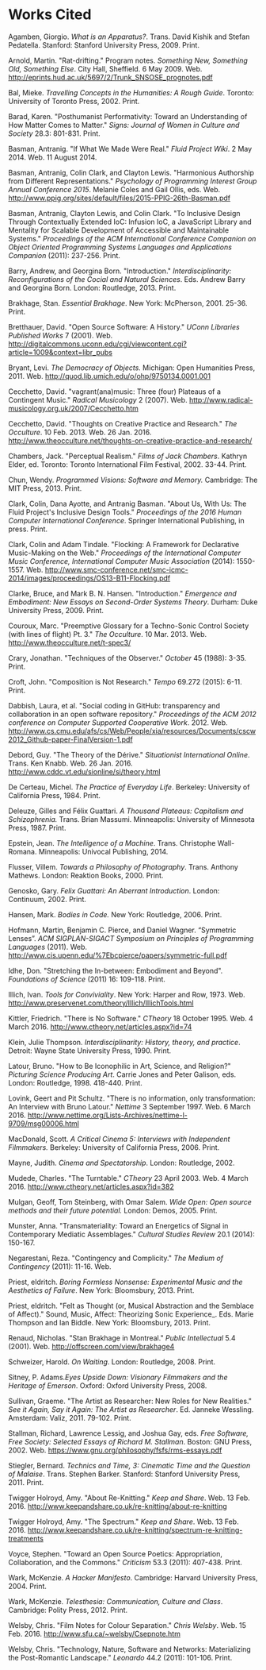 # Works Cited

Agamben, Giorgio. _What is an Apparatus?_. Trans. David Kishik and Stefan Pedatella. Stanford: Stanford University Press, 2009. Print.

Arnold, Martin. "Rat-drifting." Program notes. _Something New, Something Old, Something Else_. City Hall, Sheffield. 6 May 2009. Web. http://eprints.hud.ac.uk/5697/2/Trunk_SNSOSE_prognotes.pdf

Bal, Mieke. _Travelling Concepts in the Humanities: A Rough Guide_. Toronto: University of Toronto Press, 2002. Print.

Barad, Karen. "Posthumanist Performativity: Toward an Understanding of How Matter Comes to Matter." _Signs: Journal of Women in Culture and Society_ 28.3: 801-831. Print.

Basman, Antranig. "If What We Made Were Real." _Fluid Project Wiki_. 2 May 2014. Web. 11 August 2014.

Basman, Antranig, Colin Clark, and Clayton Lewis. "Harmonious Authorship from Different Representations." _Psychology of Programming Interest Group Annual Conference 2015_. Melanie Coles and Gail Ollis, eds. Web. http://www.ppig.org/sites/default/files/2015-PPIG-26th-Basman.pdf

Basman, Antranig, Clayton Lewis, and Colin Clark. "To Inclusive Design Through Contextually Extended IoC: Infusion IoC, a JavaScript Library and Mentality for Scalable Development of Accessible and Maintainable Systems." _Proceedings of the ACM International Conference Companion on Object Oriented Programming Systems Languages and Applications Companion_ (2011): 237-256. Print.

Barry, Andrew, and Georgina Born. "Introduction." _Interdisciplinarity: Reconfigurations of the Cocial and Natural Sciences_. Eds. Andrew Barry and Georgina Born. London: Routledge, 2013. Print.

Brakhage, Stan. _Essential Brakhage_. New York: McPherson, 2001. 25­-36. Print.

Bretthauer, David. "Open Source Software: A History." _UConn Libraries Published Works_ 7 (2001). Web. http://digitalcommons.uconn.edu/cgi/viewcontent.cgi?article=1009&context=libr_pubs

Bryant, Levi. _The Democracy of Objects._ Michigan: Open Humanities Press, 2011. Web. http://quod.lib.umich.edu/o/ohp/9750134.0001.001

Cecchetto, David. "vagrant(ana)music: Three (four) Plateaus of a Contingent Music." _Radical Musicology_ 2 (2007). Web. http://www.radical-musicology.org.uk/2007/Cecchetto.htm

Cecchetto, David. "Thoughts on Creative Practice and Research." _The Occulture_. 10 Feb. 2013. Web. 26 Jan. 2016. http://www.theocculture.net/thoughts-on-creative-practice-and-research/

Chambers, Jack. "Perceptual Realism." _Films of Jack Chambers_. Kathryn Elder, ed. Toronto: Toronto International Film Festival, 2002. 33-44. Print.

Chun, Wendy. _Programmed Visions: Software and Memory._ Cambridge: The MIT Press, 2013. Print.

Clark, Colin, Dana Ayotte, and Antranig Basman. "About Us, With Us: The Fluid Project's Inclusive Design Tools." _Proceedings of the 2016 Human Computer International Conference_. Springer International Publishing, in press. Print.

Clark, Colin and Adam Tindale. "Flocking: A Framework for Declarative Music-Making on the Web." _Proceedings of the International Computer Music Conference, International Computer Music Association_ (2014): 1550-1557. Web. http://www.smc-conference.net/smc-icmc-2014/images/proceedings/OS13-B11-Flocking.pdf

Clarke, Bruce, and Mark B. N. Hansen. "Introduction." _Emergence and Embodiment: New Essays on Second-Order Systems Theory_. Durham: Duke University Press, 2009. Print.

Couroux, Marc. "Preemptive Glossary for a Techno-Sonic Control Society (with lines of flight) Pt. 3." _The Occulture_. 10 Mar. 2013. Web. http://www.theocculture.net/t-spec3/

Crary, Jonathan. "Techniques of the Observer." _October_ 45 (1988): 3-35. Print.

Croft, John. "Composition is Not Research." _Tempo_ 69.272 (2015): 6-11. Print.

Dabbish, Laura, et al. "Social coding in GitHub: transparency and collaboration in an open software repository." _Proceedings of the ACM 2012 conference on Computer Supported Cooperative Work_. 2012. Web. http://www.cs.cmu.edu/afs/cs/Web/People/xia/resources/Documents/cscw2012_Github-paper-FinalVersion-1.pdf

Debord, Guy. "The Theory of the Dérive." _Situationist International Online_. Trans. Ken Knabb. Web. 26 Jan. 2016. http://www.cddc.vt.edu/sionline/si/theory.html

De Certeau, Michel. _The Practice of Everyday Life_. Berkeley: University of California Press, 1984. Print.

Deleuze, Gilles and Félix Guattari. _A Thousand Plateaus: Capitalism and Schizophrenia._ Trans. Brian Massumi. Minneapolis: University of Minnesota Press, 1987. Print.

Epstein, Jean. _The Intelligence of a Machine_. Trans. Christophe Wall-Romana. Minneapolis: Univocal Publishing, 2014.

Flusser, Villem. _Towards a Philosophy of Photography_. Trans. Anthony Mathews. London: Reaktion Books, 2000. Print.

Genosko, Gary. _Felix Guattari: An Aberrant Introduction_. London: Continuum, 2002. Print.

Hansen, Mark. _Bodies in Code._ New York: Routledge, 2006. Print.

Hofmann, Martin, Benjamin C. Pierce, and Daniel Wagner. “Symmetric Lenses”. _ACM SIGPLAN-SIGACT Symposium on Principles of Programming Languages_ (2011). Web. http://www.cis.upenn.edu/%7Ebcpierce/papers/symmetric-full.pdf

Idhe, Don. "Stretching the In-between: Embodiment and Beyond". _Foundations of Science_ (2011) 16: 109-118. Print.

Illich, Ivan. _Tools for Conviviality_. New York: Harper and Row, 1973. Web. http://www.preservenet.com/theory/Illich/IllichTools.html

Kittler, Friedrich. "There is No Software." _CTheory_ 18 October 1995. Web. 4 March 2016. http://www.ctheory.net/articles.aspx?id=74

Klein, Julie Thompson. _Interdisciplinarity: History, theory, and practice_. Detroit: Wayne State University Press, 1990. Print.

Latour, Bruno. "How to Be Iconophilic in Art, Science, and Religion?" _Picturing Science Producing Art_. Carrie Jones and Peter Galison, eds. London: Routledge, 1998. 418-440. Print.

Lovink, Geert and Pit Schultz. "There is no information, only transformation: An Interview with Bruno Latour." _Nettime_ 3 September 1997. Web. 6 March 2016. http://www.nettime.org/Lists-Archives/nettime-l-9709/msg00006.html

MacDonald, Scott. _A Critical Cinema 5: Interviews with Independent Filmmakers._ Berkeley: University of California Press, 2006. Print.

Mayne, Judith. _Cinema and Spectatorship_. London: Routledge, 2002.

Mudede, Charles. "The Turntable." _CTheory_ 23 April 2003. Web. 4 March 2016. http://www.ctheory.net/articles.aspx?id=382

Mulgan, Geoff, Tom Steinberg, with Omar Salem. _Wide Open: Open source methods and their future potential._ London: Demos, 2005. Print.

Munster, Anna. "Transmateriality: Toward an Energetics of Signal in Contemporary Mediatic Assemblages." _Cultural Studies Review_ 20.1 (2014): 150-167.

Negarestani, Reza. "Contingency and Complicity." _The Medium of Contingency_ (2011): 11-16. Web.

Priest, eldritch. _Boring Formless Nonsense: Experimental Music and the Aesthetics of Failure_. New York: Bloomsbury, 2013. Print.

Priest, eldritch. "Felt as Thought (or, Musical Abstraction and the Semblace of Affect)." Sound, Music, Affect: Theorizing Sonic Experience_. Eds. Marie Thompson and Ian Biddle. New York: Bloomsbury, 2013. Print.

Renaud, Nicholas. "Stan Brakhage in Montreal." _Public Intellectual_ 5.4 (2001). Web. http://offscreen.com/view/brakhage4

Schweizer, Harold. _On Waiting_. London: Routledge, 2008. Print.

Sitney, P. Adams._Eyes Upside Down: Visionary Filmmakers and the Heritage of Emerson_. Oxford: Oxford University Press, 2008.

Sullivan, Graeme. "The Artist as Researcher: New Roles for New Realities." _See it Again, Say it Again: The Artist as Researcher_. Ed. Janneke Wessling. Amsterdam: Valiz, 2011. 79-102. Print.

Stallman, Richard, Lawrence Lessig, and Joshua Gay, eds. _Free Software, Free Society: Selected Essays of Richard M. Stallman_. Boston: GNU Press, 2002. Web. https://www.gnu.org/philosophy/fsfs/rms-essays.pdf

Stiegler, Bernard. _Technics and Time, 3: Cinematic Time and the Question of Malaise_. Trans. Stephen Barker. Stanford: Stanford University Press, 2011. Print.

Twigger Holroyd, Amy. "About Re-Knitting." _Keep and Share_. Web. 13 Feb. 2016. http://www.keepandshare.co.uk/re-knitting/about-re-knitting

Twigger Holroyd, Amy. "The Spectrum." _Keep and Share_. Web. 13 Feb. 2016. http://www.keepandshare.co.uk/re-knitting/spectrum-re-knitting-treatments

Voyce, Stephen. "Toward an Open Source Poetics: Appropriation, Collaboration, and the Commons." _Criticism_ 53.3 (2011): 407-438. Print.

Wark, McKenzie. _A Hacker Manifesto_. Cambridge: Harvard University Press, 2004. Print.

Wark, McKenzie. _Telesthesia: Communication, Culture and Class_. Cambridge: Polity Press, 2012. Print.

Welsby, Chris. "Film Notes for Colour Separation." _Chris Welsby_. Web. 15 Feb. 2016. http://www.sfu.ca/~welsby/Csepnote.htm

Welsby, Chris. "Technology, Nature, Software and Networks: Materializing the Post-Romantic Landscape." _Leonardo_ 44.2 (2011): 101-106. Print.

